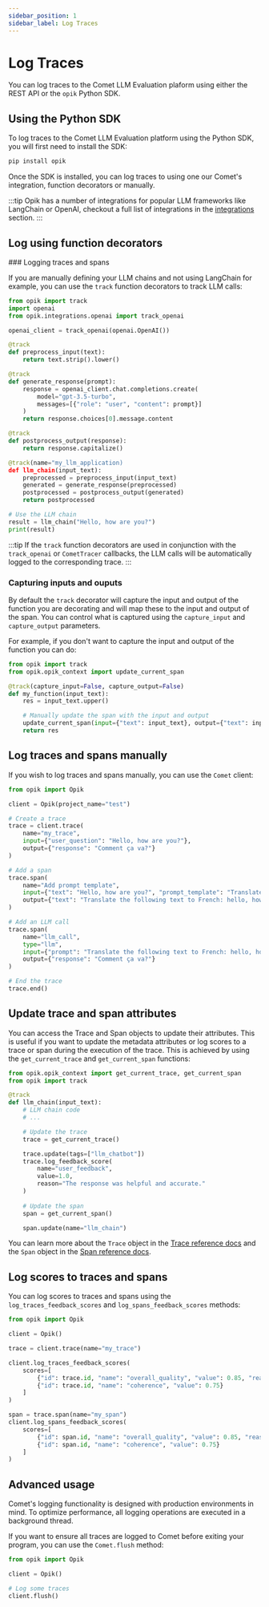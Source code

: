 ```yaml
---
sidebar_position: 1
sidebar_label: Log Traces
---
```


# Log Traces

You can log traces to the Comet LLM Evaluation plaform using either the REST API or the `opik` Python SDK.

## Using the Python SDK

To log traces to the Comet LLM Evaluation platform using the Python SDK, you will first need to install the SDK:

```bash
pip install opik
```

Once the SDK is installed, you can log traces to using one our Comet's integration, function decorators or manually.

:::tip
Opik has a number of integrations for popular LLM frameworks like LangChain or OpenAI, checkout a full list of integrations in the [integrations](/tracing/integrations/overview.md) section.
:::

## Log using function decorators

### Logging traces and spans

If you are manually defining your LLM chains and not using LangChain for example, you can use the `track` function decorators to track LLM calls:

```python
from opik import track
import openai
from opik.integrations.openai import track_openai

openai_client = track_openai(openai.OpenAI())

@track
def preprocess_input(text):
    return text.strip().lower()

@track
def generate_response(prompt):
    response = openai_client.chat.completions.create(
        model="gpt-3.5-turbo",
        messages=[{"role": "user", "content": prompt}]
    )
    return response.choices[0].message.content

@track
def postprocess_output(response):
    return response.capitalize()

@track(name="my_llm_application)
def llm_chain(input_text):
    preprocessed = preprocess_input(input_text)
    generated = generate_response(preprocessed)
    postprocessed = postprocess_output(generated)
    return postprocessed

# Use the LLM chain
result = llm_chain("Hello, how are you?")
print(result)
```

:::tip
    If the `track` function decorators are used in conjunction with the `track_openai` or `CometTracer` callbacks, the LLM calls will be automatically logged to the corresponding trace.
:::

### Capturing inputs and ouputs

By default the `track` decorator will capture the input and output of the function you are decorating and will map these to the input and output of the span. You can control what is captured using the `capture_input` and `capture_output` parameters.

For example, if you don't want to capture the input and output of the function you can do:

```python
from opik import track
from opik.opik_context import update_current_span

@track(capture_input=False, capture_output=False)
def my_function(input_text):
    res = input_text.upper()

    # Manually update the span with the input and output
    update_current_span(input={"text": input_text}, output={"text": input_text.upper()})
    return res
```

## Log traces and spans manually

If you wish to log traces and spans manually, you can use the `Comet` client:

```python
from opik import Opik

client = Opik(project_name="test")

# Create a trace
trace = client.trace(
    name="my_trace",
    input={"user_question": "Hello, how are you?"},
    output={"response": "Comment ça va?"}
)

# Add a span
trace.span(
    name="Add prompt template",
    input={"text": "Hello, how are you?", "prompt_template": "Translate the following text to French: {text}"},
    output={"text": "Translate the following text to French: hello, how are you?"}
)

# Add an LLM call
trace.span(
    name="llm_call",
    type="llm",
    input={"prompt": "Translate the following text to French: hello, how are you?"},
    output={"response": "Comment ça va?"}
)

# End the trace
trace.end()
```

## Update trace and span attributes

You can access the Trace and Span objects to update their attributes. This is useful if you want to update the metadata attributes or log scores to a trace or span during the execution of the trace. This is achieved by using the `get_current_trace` and `get_current_span` functions:

```python
from opik.opik_context import get_current_trace, get_current_span
from opik import track

@track
def llm_chain(input_text):
    # LLM chain code
    # ...

    # Update the trace
    trace = get_current_trace()

    trace.update(tags=["llm_chatbot"])
    trace.log_feedback_score(
        name="user_feedback",
        value=1.0,
        reason="The response was helpful and accurate."
    )
    
    # Update the span
    span = get_current_span()

    span.update(name="llm_chain")
```

You can learn more about the `Trace` object in the [Trace reference docs](/python-sdk-reference/Objects/Trace.html) and the `Span` object in the [Span reference docs](/python-sdk-reference/Objects/Span.html).

## Log scores to traces and spans

You can log scores to traces and spans using the `log_traces_feedback_scores` and `log_spans_feedback_scores` methods:

```python
from opik import Opik

client = Opik()

trace = client.trace(name="my_trace")

client.log_traces_feedback_scores(
    scores=[
        {"id": trace.id, "name": "overall_quality", "value": 0.85, "reason": "The response was helpful and accurate."},
        {"id": trace.id, "name": "coherence", "value": 0.75}
    ]
)

span = trace.span(name="my_span")
client.log_spans_feedback_scores(
    scores=[
        {"id": span.id, "name": "overall_quality", "value": 0.85, "reason": "The response was helpful and accurate."},
        {"id": span.id, "name": "coherence", "value": 0.75}
    ]
)
```

## Advanced usage

Comet's logging functionality is designed with production environments in mind. To optimize performance, all logging operations are executed in a background thread.

If you want to ensure all traces are logged to Comet before exiting your program, you can use the `Comet.flush` method:

```python
from opik import Opik

client = Opik()

# Log some traces
client.flush()
```

